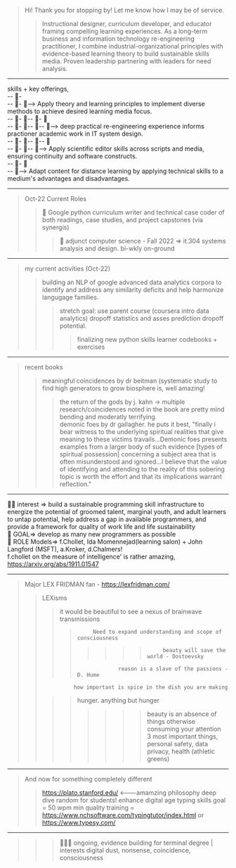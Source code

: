 >  Hi! Thank you for stopping by! Let me know how I may be of service.  
>> Instructional designer, curriculum developer, and educator framing compelling learning experiences. As a long-term business and information technology re-engineering practitioner, I combine industrial-organizational principles with evidence-based learning theory to build sustainable skills media. Proven leadership partnering with leaders for need analysis.  
----------

skills + key offerings,  
-- 👀-  
-- 👀- 👀-->  Apply theory and learning principles to implement diverse methods to achieve desired learning media focus.  
-- 👀- 👀-- 👀- 👀  
-- 👀- 👀-- 👀-- 👀--> deep practical re-engineering experience informs practioner academic work in IT system design.  
-- 👀- 👀-- 👀-- 👀  
-- 👀- 👀-- 👀--> Apply scientific editor skills across scripts and media, ensuring continuity and software constructs.  
-- 👀- 👀  
-- 👀--> Adapt content for distance learning by applying technical skills to a medium's advantages and disadvantages.   

--------

> Oct-22 Current Roles 
>> 👋 Google python curriculum writer and technical case coder of both readings, case studies, and project capstones (via synergis)  
>>> 👋 adjunct computer science - Fall 2022 => it.304 systems analysis and design. bi-wkly on-ground

---------

> my current activities  (Oct-22)
>> building an NLP of google advanced data analytics corpora to identify and address any similarity deficits and help harmonize langugage families.
>>> stretch goal: use parent course (coursera intro data analytics) dropoff statistics and asses prediction dropoff potential.
>>>> finalizing new python skills learner codebooks + exercises
--------

> recent books  
>> meaningful coincidences by dr beitman (systematic study to find high generators to grow biosphere is, well amazing!   
>>> the return of the gods by j. kahn -> multiple research/coincidences noted in the book are pretty mind bending and moderatly terrifying.  
>>>demonic foes by dr gallagher. he puts it best, "finally i bear witness to the underlying spiritual realities that give meaning to these victims travails...Demonic foes presents examples from a larger body of such evidence [types of spiritual possession] concerning a subject area that is often misunderstood and ignored...I believe that the value of identifying and attending to the reality of this sobering topic is worth the effort and that its implications warrant reflection."  

-------------

👋👋 interest => build a sustainable programming skill infrastructure to energize the potential of groomed talent, marginal youth, and adult learners to untap potential, help address a gap in available programmers, and provide a framework for  quality of work life and life sustainability  
👋  GOAL=> develop as many new programmers as possible  
👋  ROLE Models=> f.Chollet, Ida Momennejad(learning salon) + John Langford (MSFT), a.Kroker, d.Chalmers!  
f.chollet on the measure of intelligence' is rather amazing, https://arxiv.org/abs/1911.01547  

---------


> Major LEX FRIDMAN fan - https://lexfridman.com/  
>>LEXisms  
>>>it would be beautiful to see a nexus of brainwave transmissions  
>>>>          Need to expand understanding and scope of consciousness   
>>>> >>>>          beauty will save the world - Dostoevsky   
>>>>                  reason is a slave of the passions - D. Hume  
>>               how important is spice in the dish you are making  
>>>>  hunger. anything but hunger  
>>>> >>>> beauty is an absence of things otherwise consuming your attention  
> 3 most important things, personal safety, data privacy, health (athletic greens)  

--------------------
> And now for something completely different
>> https://plato.stanford.edu/  <---amamzing philosophy deep dive 
>> random for students! enhance digital age typing skills goal = 50 wpm min 
> quality training = https://www.nchsoftware.com/typingtutor/index.html or https://www.typesy.com/  

----------
>>>👋👋👋    ongoing, evidence building for terminal degree | interests digital dust, nonsense, coincidence, consciousness  

